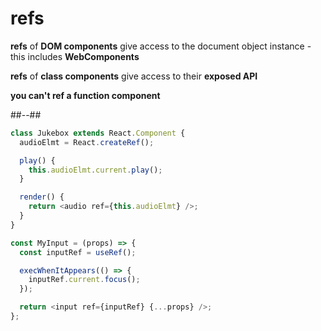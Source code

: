 <!-- .slide: class="two-column with-code" -->

# refs

**refs** of **DOM components** give access to the document object instance - this includes **WebComponents**

**refs** of **class components** give access to their **exposed API**

**you can't ref a function component**

##--##
<!-- .slide: class="with-code" -->

```javascript
class Jukebox extends React.Component {
  audioElmt = React.createRef();

  play() {
    this.audioElmt.current.play();
  }

  render() {
    return <audio ref={this.audioElmt} />;
  }
}

const MyInput = (props) => {
  const inputRef = useRef();

  execWhenItAppears(() => {
    inputRef.current.focus();
  });

  return <input ref={inputRef} {...props} />;
};
```
<!-- .element: style="margin-top:100px" -->
